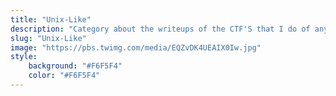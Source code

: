 ```yaml
---
title: "Unix-Like"
description: "Category about the writeups of the CTF'S that I do of any type of platform like HackTheBox, TryHackMe, VulnHub etc...."
slug: "Unix-Like"
image: "https://pbs.twimg.com/media/EQZvDK4UEAIX0Iw.jpg"
style:
    background: "#F6F5F4"
    color: "#F6F5F4"
---
```

